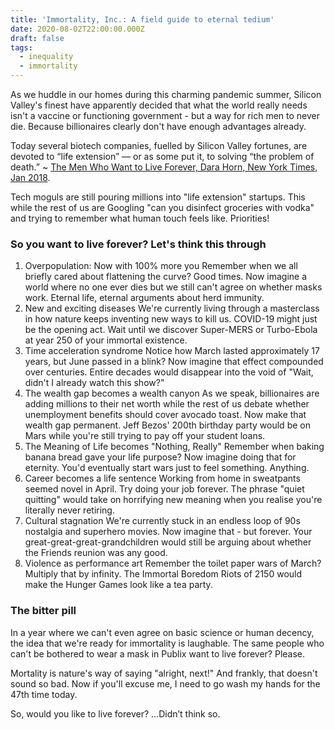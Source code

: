 ```yaml
---
title: 'Immortality, Inc.: A field guide to eternal tedium'
date: 2020-08-02T22:00:00.000Z
draft: false
tags:
  - inequality
  - immortality
---
```


As we huddle in our homes during this charming pandemic summer, Silicon Valley's finest have apparently decided that what the world really needs isn't a vaccine or functioning government - but a way for rich men to never die. Because billionaires clearly don't have enough advantages already.

Today several biotech companies, fuelled by Silicon Valley fortunes, are devoted to “life extension” — or as some put it, to solving “the problem of death.” \~ [The Men Who Want to Live Forever, Dara Horn, New York Times, Jan 2018](https://www.nytimes.com/2018/01/25/opinion/sunday/silicon-valley-immortality.html).

Tech moguls are still pouring millions into "life extension" startups. This while the rest of us are Googling "can you disinfect groceries with vodka" and trying to remember what human touch feels like. Priorities!

### So you want to live forever? Let's think this through

1. Overpopulation: Now with 100% more you
   Remember when we all briefly cared about flattening the curve? Good times. Now imagine a world where no one ever dies but we still can't agree on whether masks work. Eternal life, eternal arguments about herd immunity.
2. New and exciting diseases
   We're currently living through a masterclass in how nature keeps inventing new ways to kill us. COVID-19 might just be the opening act. Wait until we discover Super-MERS or Turbo-Ebola at year 250 of your immortal existence.
3. Time acceleration syndrome
   Notice how March lasted approximately 17 years, but June passed in a blink? Now imagine that effect compounded over centuries. Entire decades would disappear into the void of "Wait, didn't I already watch this show?"
4. The wealth gap becomes a wealth canyon
   As we speak, billionaires are adding millions to their net worth while the rest of us debate whether unemployment benefits should cover avocado toast. Now make that wealth gap permanent. Jeff Bezos' 200th birthday party would be on Mars while you're still trying to pay off your student loans.
5. The Meaning of Life becomes "Nothing, Really"
   Remember when baking banana bread gave your life purpose? Now imagine doing that for eternity. You'd eventually start wars just to feel something. Anything.
6. Career becomes a life sentence
   Working from home in sweatpants seemed novel in April. Try doing your job forever. The phrase "quiet quitting" would take on horrifying new meaning when you realise you're literally never retiring.
7. Cultural stagnation
   We're currently stuck in an endless loop of 90s nostalgia and superhero movies. Now imagine that - but forever. Your great-great-great-grandchildren would still be arguing about whether the Friends reunion was any good.
8. Violence as performance art
   Remember the toilet paper wars of March? Multiply that by infinity. The Immortal Boredom Riots of 2150 would make the Hunger Games look like a tea party.

### The bitter pill

In a year where we can't even agree on basic science or human decency, the idea that we're ready for immortality is laughable. The same people who can't be bothered to wear a mask in Publix want to live forever? Please.

Mortality is nature's way of saying "alright, next!" And frankly, that doesn't sound so bad. Now if you'll excuse me, I need to go wash my hands for the 47th time today.

So, would you like to live forever?
…Didn’t think so.
